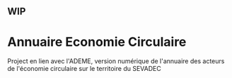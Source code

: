 ## WIP

# Annuaire Economie Circulaire

Project en lien avec l'ADEME, version numérique de l'annuaire des acteurs de l'économie circulaire sur le territoire du SEVADEC